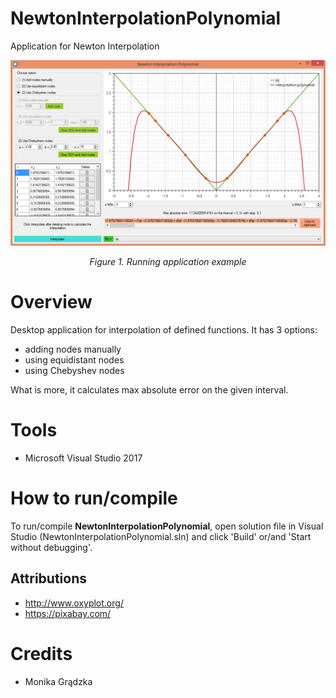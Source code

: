 # NewtonInterpolationPolynomial
Application for Newton Interpolation

<p align="center"><img src="https://github.com/gradzka/NewtonInterpolationPolynomial/blob/master/screen.png"></p>
<p align="center"><em>Figure 1. Running application example </em></p>

# Overview
Desktop application for interpolation of defined functions. It has 3 options:
* adding nodes manually
* using equidistant nodes
* using Chebyshev nodes

What is more, it calculates max absolute error on the given interval.

# Tools
* Microsoft Visual Studio 2017

# How to run/compile
To run/compile **NewtonInterpolationPolynomial**, open solution file in Visual Studio (NewtonInterpolationPolynomial.sln) and click 'Build' or/and 'Start without debugging'.

## Attributions
* http://www.oxyplot.org/
* https://pixabay.com/

# Credits
* Monika Grądzka
